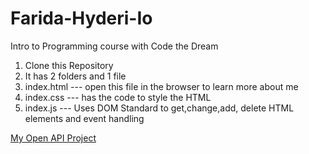 # Farida-Hyderi-Io
Intro to Programming course with Code the Dream



1. Clone this Repository
2. It has 2 folders and 1 file
3. index.html --- open this file in the browser to learn more about me
4. index.css --- has the code to style the HTML
5. index.js --- Uses DOM Standard to get,change,add, delete HTML elements and event handling

[My Open API Project](https://github.com/faridahyderi/OpenAPI)
